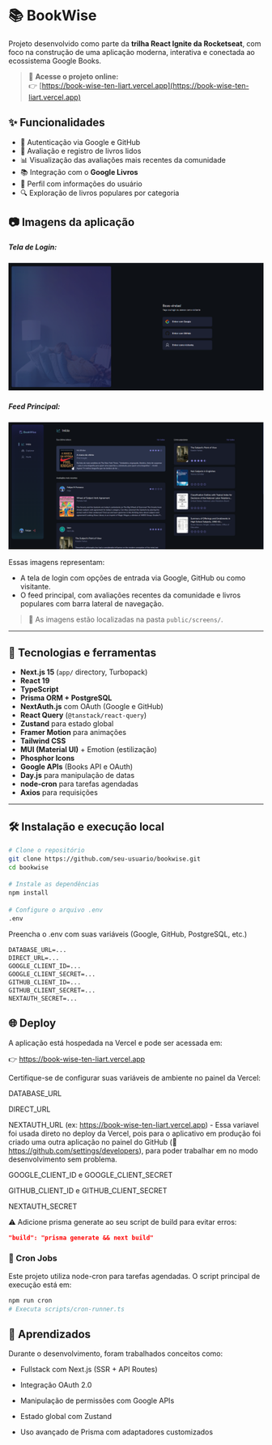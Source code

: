 # 📚 BookWise

Projeto desenvolvido como parte da **trilha React Ignite da Rocketseat**, com foco na construção de uma aplicação moderna, interativa e conectada ao ecossistema Google Books.

> 🔗 **Acesse o projeto online:**  
> 👉 [https://book-wise-ten-liart.vercel.app](https://book-wise-ten-liart.vercel.app)


## ✨ Funcionalidades

- 🔐 Autenticação via Google e GitHub
- 📝 Avaliação e registro de livros lidos
- 📊 Visualização das avaliações mais recentes da comunidade
- 📚 Integração com o **Google Livros**
- 👤 Perfil com informações do usuário
- 🔍 Exploração de livros populares por categoria


## 📷 Imagens da aplicação

##### Tela de Login:
<img src='public/login.png' alt='Tela de Login' />


##### Feed Principal:
<img src='public/feed.png' alt='Tela de Login' />

Essas imagens representam:

- A tela de login com opções de entrada via Google, GitHub ou como visitante.
- O feed principal, com avaliações recentes da comunidade e livros populares com barra lateral de navegação.

> 📁 As imagens estão localizadas na pasta `public/screens/`.
---

## 🚀 Tecnologias e ferramentas

- **Next.js 15** (`app/` directory, Turbopack)
- **React 19**
- **TypeScript**
- **Prisma ORM + PostgreSQL**
- **NextAuth.js** com OAuth (Google e GitHub)
- **React Query** (`@tanstack/react-query`)
- **Zustand** para estado global
- **Framer Motion** para animações
- **Tailwind CSS**
- **MUI (Material UI)** + Emotion (estilização)
- **Phosphor Icons**
- **Google APIs** (Books API e OAuth)
- **Day.js** para manipulação de datas
- **node-cron** para tarefas agendadas
- **Axios** para requisições

---

## 🛠 Instalação e execução local

```bash
# Clone o repositório
git clone https://github.com/seu-usuario/bookwise.git
cd bookwise

# Instale as dependências
npm install

# Configure o arquivo .env
.env
```

Preencha o .env com suas variáveis (Google, GitHub, PostgreSQL, etc.)
```env
DATABASE_URL=...
DIRECT_URL=...
GOOGLE_CLIENT_ID=...
GOOGLE_CLIENT_SECRET=...
GITHUB_CLIENT_ID=...
GITHUB_CLIENT_SECRET=...
NEXTAUTH_SECRET=...

```

## 🌐 Deploy

A aplicação está hospedada na Vercel e pode ser acessada em:

👉 https://book-wise-ten-liart.vercel.app

Certifique-se de configurar suas variáveis de ambiente no painel da Vercel:

DATABASE_URL

DIRECT_URL

NEXTAUTH_URL (ex: https://book-wise-ten-liart.vercel.app) - Essa variavel foi usada direto no deploy da Vercel, pois para o aplicativo em produção foi criado uma outra aplicação no painel do GitHub (🔗 https://github.com/settings/developers), para poder trabalhar em no modo desenvolvimento sem problema.

GOOGLE_CLIENT_ID e GOOGLE_CLIENT_SECRET

GITHUB_CLIENT_ID e GITHUB_CLIENT_SECRET

NEXTAUTH_SECRET

⚠️ Adicione prisma generate ao seu script de build para evitar erros:

```json
"build": "prisma generate && next build"
```

### 📅 Cron Jobs


Este projeto utiliza node-cron para tarefas agendadas. O script principal de execução está em:

```bash
npm run cron
# Executa scripts/cron-runner.ts
```

## 🧠 Aprendizados

Durante o desenvolvimento, foram trabalhados conceitos como:

* Fullstack com Next.js (SSR + API Routes)

* Integração OAuth 2.0

* Manipulação de permissões com Google APIs

* Estado global com Zustand

* Uso avançado de Prisma com adaptadores customizados